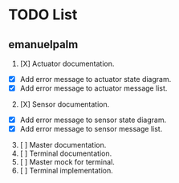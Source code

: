 # TODO List

## emanuelpalm

1. [X] Actuator documentation.
  - [X] Add error message to actuator state diagram.
  - [X] Add error message to actuator message list.
2. [X] Sensor documentation.
  - [X] Add error message to sensor state diagram.
  - [X] Add error message to sensor message list.
3. [ ] Master documentation.
4. [ ] Terminal documentation.
5. [ ] Master mock for terminal.
6. [ ] Terminal implementation.
